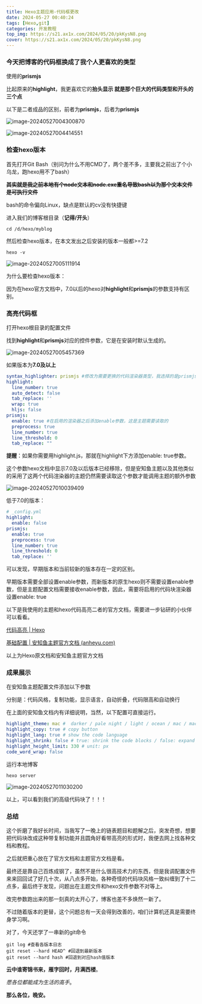 ```yaml
---
title: Hexo主题应用-代码框更改
date: 2024-05-27 00:40:24
tags: [Hexo,git]
categories: 开发教程
top_img: https://s21.ax1x.com/2024/05/20/pkKysN8.png
cover: https://s21.ax1x.com/2024/05/20/pkKysN8.png
---
```


### 今天把博客的代码框换成了我个人更喜欢的类型

使用的**prismjs**

比起原来的**highlight**，我更喜欢它的**抬头显示 **就是那个巨大的**代码类型和开头的三个点**

以下是二者成品的区别，前者为**prismjs**，后者为**prismjs**

![image-20240527004300870](https://jsdelivr.codeqihan.com/gh/Aaaou/Blog-hexo/source/_posts/imgs/imgimage-20240527004300870.png)

![image-20240527004414551](https://jsdelivr.codeqihan.com/gh/Aaaou/Blog-hexo/source/_posts/imgs/imgimage-20240527004414551.png)



### 检查hexo版本

首先打开Git Bash（别问为什么不用CMD了，两个差不多，主要我之前出了个小乌龙，跑hexo用不了bash）

~~**其实就是我之前本地有个node文本和node.exe重名导致bash以为那个文本文件是可执行文件**~~

bash的命令偏向Linux，缺点是默认的cv没有快捷键

进入我们的博客根目录（**记得/开头**）

```shell
cd /d/hexo/myblog
```

然后检查hexo版本，在本文发出之后安装的版本一般都>=7.2

```shell
hexo -v
```



![image-20240527005111914](https://jsdelivr.codeqihan.com/gh/Aaaou/Blog-hexo/source/_posts/imgs/imgimage-20240527005111914.png)



为什么要检查hexo版本：

因为在hexo官方文档中，7.0以后的hexo对**highlight**和**prismjs**的参数支持有区别。



### 高亮代码框

打开hexo根目录的配置文件

找到**highlight**和**prismjs**对应的控件参数，它是在安装时默认生成的。

![image-20240527005457369](https://jsdelivr.codeqihan.com/gh/Aaaou/Blog-hexo/source/_posts/imgs/imgimage-20240527005457369.png)



如果版本为**7.0及以上**

```yaml
syntax_highlighter: prismjs #修改为需要更换的代码渲染器类型，我选择的是prismjs，默认highlight.js
highlight:
  line_number: true
  auto_detect: false
  tab_replace: ''
  wrap: true
  hljs: false
prismjs:
  enable: true #在启用的渲染器之后添加enable参数，这是主题需要读取的
  preprocess: true
  line_number: true
  line_threshold: 0
  tab_replace: ""
```

**提醒**：如果你需要用highlight.js，那就在highlight下方添加enable: true参数。

这个参数hexo文档中显示7.0及以后版本已经移除，但是安知鱼主题以及其他类似的采用了这两个代码渲染器的主题仍然需要读取这个参数才能调用主题的额外参数

![image-20240527010039409](https://jsdelivr.codeqihan.com/gh/Aaaou/Blog-hexo/source/_posts/imgs/imgimage-20240527010039409.png)

低于7.0的版本：

```yaml
# _config.yml
highlight:
  enable: false
prismjs:
  enable: true
  preprocess: true
  line_number: true
  line_threshold: 0
  tab_replace: ''
```



可以发现，早期版本和当前较新的版本存在一定的区别。

早期版本需要全部设置enable参数，而新版本的原生hexo则不需要设置enable参数，但是主题配置文档需要接收enable参数，因此，需要将启用的代码块渲染器设置enable: true

以下是我使用的主题和hexo代码高亮二者的官方文档，需要进一步钻研的小伙伴可以看看。

[代码高亮 | Hexo](https://hexo.io/zh-cn/docs/syntax-highlight)

[基础配置 | 安知鱼主题官方文档 (anheyu.com)](https://docs.anheyu.com/global/base.html)

以上为Hexo原文档和安知鱼主题官方文档



### 成果展示

在安知鱼主题配置文件添加以下参数

分别是：代码风格，复制功能，显示语言，自动折叠，代码限高和自动换行

在上面的安知鱼文档内有详细说明，当然，以下配置可直接运行。

```yaml
highlight_theme: mac #  darker / pale night / light / ocean / mac / mac light / false
highlight_copy: true # copy button
highlight_lang: true # show the code language
highlight_shrink: false # true: shrink the code blocks / false: expand the code blocks | none: expand code blocks and hide the button
highlight_height_limit: 330 # unit: px
code_word_wrap: false
```

运行本地博客

```shell
hexo server
```

![image-20240527011030200](https://jsdelivr.codeqihan.com/gh/Aaaou/Blog-hexo/source/_posts/imgs/imgimage-20240527011030200.png)

以上，可以看到我们的高级代码块了！！！



### 总结

这个折磨了我好长时间，当我写了一晚上的链表题目和题解之后，突发奇想，想要把代码块改成这种带复制功能并且圆角好看带高亮的形式时，我便去网上找各种文档和教程。

之后就把重心放在了官方文档和主题官方文档是看。

最终还是靠自己百炼成钢了，虽然不是什么很高技术力的东西，但是我调配置文件来来回回试了好几十次，从八点多开始，各种奇怪的代码块风格一致纠缠到了十二点多，最后终于发现，问题出在主题文件和hexo文件参数不对等上。

改完参数跑出来的那一刻真的太开心了，博客也差不多焕然一新了。

不过随着版本的更替，这个问题总有一天会得到改善的，咱们计算机还真是需要终身学习啊。

对了，今天还学了一串新的git命令

```shell
git log #查看各版本日志
git reset --hard HEAD^ #回退到最新版本
git reset --hard hash #回退到对应hash值版本
```



**云中谁寄锦书来，雁字回时，月满西楼**。

$愿各位都能成为生活的高手。$

**那么各位，晚安。**

